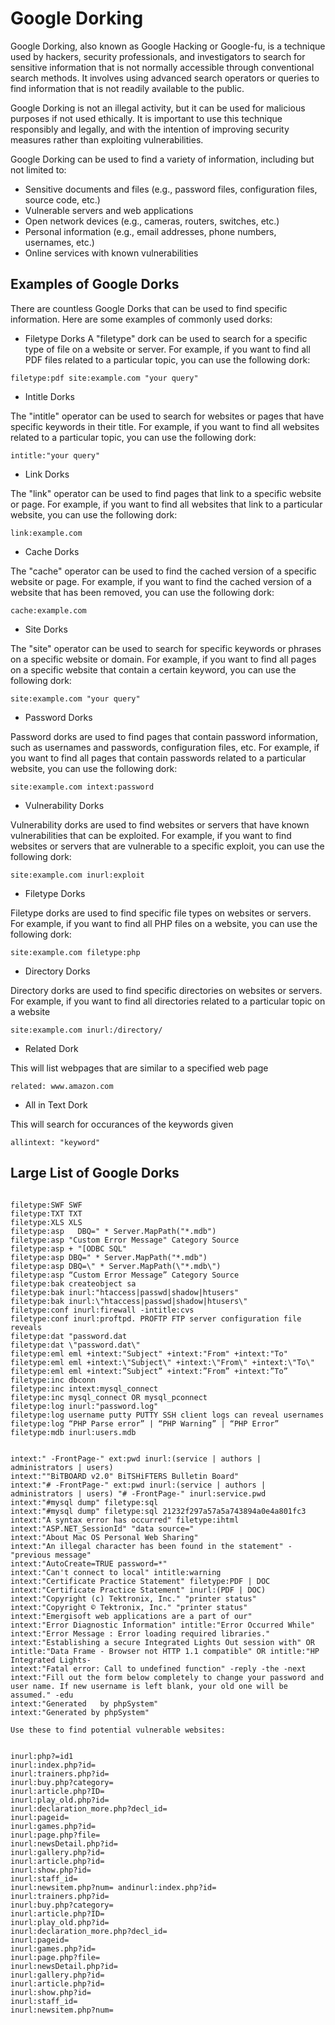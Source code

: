 # Google Dorking

Google Dorking, also known as Google Hacking or Google-fu, is a technique used by hackers, security professionals, and investigators to search for sensitive information that is not normally accessible through conventional search methods. It involves using advanced search operators or queries to find information that is not readily available to the public.

Google Dorking is not an illegal activity, but it can be used for malicious purposes if not used ethically. It is important to use this technique responsibly and legally, and with the intention of improving security measures rather than exploiting vulnerabilities.

Google Dorking can be used to find a variety of information, including but not limited to:

+ Sensitive documents and files (e.g., password files, configuration files, source code, etc.)
+ Vulnerable servers and web applications
+ Open network devices (e.g., cameras, routers, switches, etc.)
+ Personal information (e.g., email addresses, phone numbers, usernames, etc.)
+ Online services with known vulnerabilities

## Examples of Google Dorks

There are countless Google Dorks that can be used to find specific information. Here are some examples of commonly used dorks:

+ Filetype Dorks
A "filetype" dork can be used to search for a specific type of file on a website or server. For example, if you want to find all PDF files related to a particular topic, you can use the following dork:

```
filetype:pdf site:example.com "your query"

```
+ Intitle Dorks

The "intitle" operator can be used to search for websites or pages that have specific keywords in their title. For example, if you want to find all websites related to a particular topic, you can use the following dork:

```
intitle:"your query"

```
+ Link Dorks

The "link" operator can be used to find pages that link to a specific website or page. For example, if you want to find all websites that link to a particular website, you can use the following dork:

```
link:example.com

```
+ Cache Dorks

The "cache" operator can be used to find the cached version of a specific website or page. For example, if you want to find the cached version of a website that has been removed, you can use the following dork:

```
cache:example.com

```
+ Site Dorks

The "site" operator can be used to search for specific keywords or phrases on a specific website or domain. For example, if you want to find all pages on a specific website that contain a certain keyword, you can use the following dork:

```
site:example.com "your query"

```
+ Password Dorks

Password dorks are used to find pages that contain password information, such as usernames and passwords, configuration files, etc. For example, if you want to find all pages that contain passwords related to a particular website, you can use the following dork:

```
site:example.com intext:password

```
+ Vulnerability Dorks

Vulnerability dorks are used to find websites or servers that have known vulnerabilities that can be exploited. For example, if you want to find websites or servers that are vulnerable to a specific exploit, you can use the following dork:

```
site:example.com inurl:exploit

```
+ Filetype Dorks

Filetype dorks are used to find specific file types on websites or servers. For example, if you want to find all PHP files on a website, you can use the following dork:

```
site:example.com filetype:php

```
+ Directory Dorks

Directory dorks are used to find specific directories on websites or servers. For example, if you want to find all directories related to a particular topic on a website

```
site:example.com inurl:/directory/

```
* Related Dork

This will list webpages that are similar to a specified web page
```
related: www.amazon.com
```
* All in Text Dork

This will search for occurances of the keywords given
```
allintext: "keyword"
```


## Large List of Google Dorks

```

filetype:SWF SWF
filetype:TXT TXT
filetype:XLS XLS
filetype:asp   DBQ=" * Server.MapPath("*.mdb")
filetype:asp "Custom Error Message" Category Source
filetype:asp + "[ODBC SQL"
filetype:asp DBQ=" * Server.MapPath("*.mdb")
filetype:asp DBQ=\" * Server.MapPath(\"*.mdb\") 
filetype:asp “Custom Error Message” Category Source
filetype:bak createobject sa
filetype:bak inurl:"htaccess|passwd|shadow|htusers"
filetype:bak inurl:\"htaccess|passwd|shadow|htusers\" 
filetype:conf inurl:firewall -intitle:cvs 
filetype:conf inurl:proftpd. PROFTP FTP server configuration file reveals
filetype:dat "password.dat
filetype:dat \"password.dat\" 
filetype:eml eml +intext:"Subject" +intext:"From" +intext:"To"
filetype:eml eml +intext:\"Subject\" +intext:\"From\" +intext:\"To\" 
filetype:eml eml +intext:”Subject” +intext:”From” +intext:”To”
filetype:inc dbconn 
filetype:inc intext:mysql_connect
filetype:inc mysql_connect OR mysql_pconnect 
filetype:log inurl:"password.log"
filetype:log username putty PUTTY SSH client logs can reveal usernames
filetype:log “PHP Parse error” | “PHP Warning” | “PHP Error”
filetype:mdb inurl:users.mdb


intext:" -FrontPage-" ext:pwd inurl:(service | authors | administrators | users)
intext:""BiTBOARD v2.0" BiTSHiFTERS Bulletin Board"
intext:"# -FrontPage-" ext:pwd inurl:(service | authors | administrators | users) "# -FrontPage-" inurl:service.pwd
intext:"#mysql dump" filetype:sql
intext:"#mysql dump" filetype:sql 21232f297a57a5a743894a0e4a801fc3
intext:"A syntax error has occurred" filetype:ihtml
intext:"ASP.NET_SessionId" "data source="
intext:"About Mac OS Personal Web Sharing"
intext:"An illegal character has been found in the statement" -"previous message"
intext:"AutoCreate=TRUE password=*"
intext:"Can't connect to local" intitle:warning
intext:"Certificate Practice Statement" filetype:PDF | DOC
intext:"Certificate Practice Statement" inurl:(PDF | DOC)
intext:"Copyright (c) Tektronix, Inc." "printer status"
intext:"Copyright © Tektronix, Inc." "printer status"
intext:"Emergisoft web applications are a part of our"
intext:"Error Diagnostic Information" intitle:"Error Occurred While"
intext:"Error Message : Error loading required libraries."
intext:"Establishing a secure Integrated Lights Out session with" OR intitle:"Data Frame - Browser not HTTP 1.1 compatible" OR intitle:"HP Integrated Lights-
intext:"Fatal error: Call to undefined function" -reply -the -next
intext:"Fill out the form below completely to change your password and user name. If new username is left blank, your old one will be assumed." -edu
intext:"Generated   by phpSystem"
intext:"Generated by phpSystem"

Use these to find potential vulnerable websites:


inurl:php?=id1
inurl:index.php?id=
inurl:trainers.php?id=
inurl:buy.php?category=
inurl:article.php?ID=
inurl:play_old.php?id=
inurl:declaration_more.php?decl_id=
inurl:pageid=
inurl:games.php?id=
inurl:page.php?file=
inurl:newsDetail.php?id=
inurl:gallery.php?id=
inurl:article.php?id=
inurl:show.php?id=
inurl:staff_id=
inurl:newsitem.php?num= andinurl:index.php?id=
inurl:trainers.php?id=
inurl:buy.php?category=
inurl:article.php?ID=
inurl:play_old.php?id=
inurl:declaration_more.php?decl_id=
inurl:pageid=
inurl:games.php?id=
inurl:page.php?file=
inurl:newsDetail.php?id=
inurl:gallery.php?id=
inurl:article.php?id=
inurl:show.php?id=
inurl:staff_id=
inurl:newsitem.php?num=

```